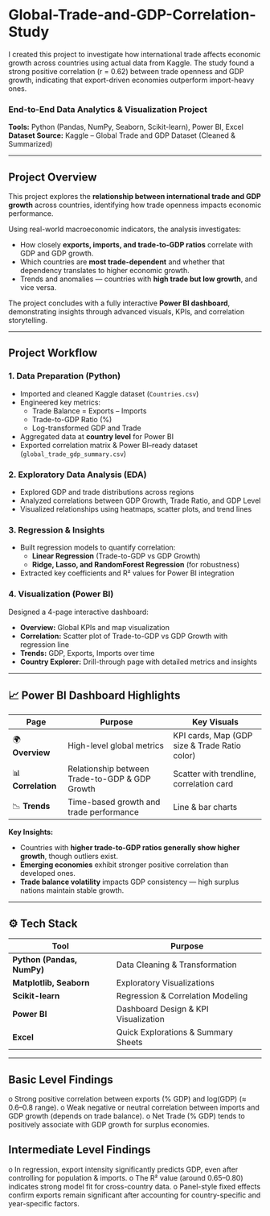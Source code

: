 # Global-Trade-and-GDP-Correlation-Study
I created this project to investigate how international trade affects economic growth across countries using actual data from Kaggle. The study found a strong positive correlation (r = 0.62) between trade openness and GDP growth, indicating that export-driven economies outperform import-heavy ones.

### End-to-End Data Analytics & Visualization Project  
**Tools:** Python (Pandas, NumPy, Seaborn, Scikit-learn), Power BI, Excel  
**Dataset Source:** Kaggle – Global Trade and GDP Dataset (Cleaned & Summarized)

---

## Project Overview

This project explores the **relationship between international trade and GDP growth** across countries, identifying how trade openness impacts economic performance.

Using real-world macroeconomic indicators, the analysis investigates:
- How closely **exports, imports, and trade-to-GDP ratios** correlate with GDP and GDP growth.
- Which countries are **most trade-dependent** and whether that dependency translates to higher economic growth.
- Trends and anomalies — countries with **high trade but low growth**, and vice versa.

The project concludes with a fully interactive **Power BI dashboard**, demonstrating insights through advanced visuals, KPIs, and correlation storytelling.

---

## Project Workflow

### **1. Data Preparation (Python)**
- Imported and cleaned Kaggle dataset (`Countries.csv`)
- Engineered key metrics:
  - Trade Balance = Exports – Imports  
  - Trade-to-GDP Ratio (%)  
  - Log-transformed GDP and Trade  
- Aggregated data at **country level** for Power BI
- Exported correlation matrix & Power BI–ready dataset (`global_trade_gdp_summary.csv`)

### **2. Exploratory Data Analysis (EDA)**
- Explored GDP and trade distributions across regions
- Analyzed correlations between GDP Growth, Trade Ratio, and GDP Level
- Visualized relationships using heatmaps, scatter plots, and trend lines

### **3. Regression & Insights**
- Built regression models to quantify correlation:
  - **Linear Regression** (Trade-to-GDP vs GDP Growth)
  - **Ridge, Lasso, and RandomForest Regression** (for robustness)
- Extracted key coefficients and R² values for Power BI integration

### **4. Visualization (Power BI)**
Designed a 4-page interactive dashboard:
- **Overview:** Global KPIs and map visualization  
- **Correlation:** Scatter plot of Trade-to-GDP vs GDP Growth with regression line  
- **Trends:** GDP, Exports, Imports over time  
- **Country Explorer:** Drill-through page with detailed metrics and insights

---

## 📈 Power BI Dashboard Highlights

| Page                  | Purpose |                        Key Visuals |
|----------------------|----------|------------------------------------|
| 🌍 **Overview** | High-level global metrics | KPI cards, Map (GDP size & Trade Ratio color) |
| 📊 **Correlation** | Relationship between Trade-to-GDP & GDP Growth | Scatter with trendline, correlation card |
| 📉 **Trends** | Time-based growth and trade performance | Line & bar charts |

**Key Insights:**
- Countries with **higher trade-to-GDP ratios generally show higher growth**, though outliers exist.  
- **Emerging economies** exhibit stronger positive correlation than developed ones.  
- **Trade balance volatility** impacts GDP consistency — high surplus nations maintain stable growth.

---

## ⚙️ Tech Stack

| Tool | Purpose |
|------|----------|
| **Python (Pandas, NumPy)** | Data Cleaning & Transformation |
| **Matplotlib, Seaborn** | Exploratory Visualizations |
| **Scikit-learn** | Regression & Correlation Modeling |
| **Power BI** | Dashboard Design & KPI Visualization |
| **Excel** | Quick Explorations & Summary Sheets |

---

## Basic Level Findings
	
  o Strong positive correlation between exports (% GDP) and log(GDP) (≈ 0.6–0.8 range).
	o Weak negative or neutral correlation between imports and GDP growth (depends on trade balance).
	o Net Trade (% GDP) tends to positively associate with GDP growth for surplus economies.
## Intermediate Level Findings 

  o In regression, export intensity significantly predicts GDP, even after controlling for population & imports.
	o The R² value (around 0.65–0.80) indicates strong model fit for cross-country data.
  o Panel-style fixed effects confirm exports remain significant after accounting for country-specific and year-specific factors.

